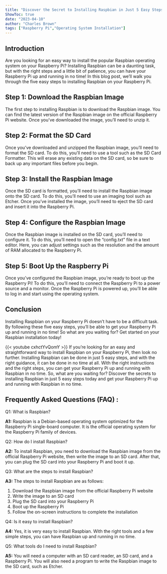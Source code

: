 ```yaml
---
title: "Discover the Secret to Installing Raspbian in Just 5 Easy Steps!"
ShowToc: true 
date: "2023-04-10"
author: "Charles Brown" 
tags: ["Raspberry Pi","Operating System Installation"]
---
```

## Introduction
Are you looking for an easy way to install the popular Raspbian operating system on your Raspberry Pi? Installing Raspbian can be a daunting task, but with the right steps and a little bit of patience, you can have your Raspberry Pi up and running in no time! In this blog post, we’ll walk you through the five easy steps to installing Raspbian on your Raspberry Pi. 

## Step 1: Download the Raspbian Image
The first step to installing Raspbian is to download the Raspbian image. You can find the latest version of the Raspbian image on the official Raspberry Pi website. Once you’ve downloaded the image, you’ll need to unzip it.

## Step 2: Format the SD Card
Once you’ve downloaded and unzipped the Raspbian image, you’ll need to format the SD card. To do this, you’ll need to use a tool such as the SD Card Formatter. This will erase any existing data on the SD card, so be sure to back up any important files before you begin. 

## Step 3: Install the Raspbian Image
Once the SD card is formatted, you’ll need to install the Raspbian image onto the SD card. To do this, you’ll need to use an imaging tool such as Etcher. Once you’ve installed the image, you’ll need to eject the SD card and insert it into the Raspberry Pi. 

## Step 4: Configure the Raspbian Image
Once the Raspbian image is installed on the SD card, you’ll need to configure it. To do this, you’ll need to open the “config.txt” file in a text editor. Here, you can adjust settings such as the resolution and the amount of RAM allocated to the Raspberry Pi. 

## Step 5: Boot Up the Raspberry Pi
Once you’ve configured the Raspbian image, you’re ready to boot up the Raspberry Pi! To do this, you’ll need to connect the Raspberry Pi to a power source and a monitor. Once the Raspberry Pi is powered up, you’ll be able to log in and start using the operating system. 

## Conclusion
Installing Raspbian on your Raspberry Pi doesn’t have to be a difficult task. By following these five easy steps, you’ll be able to get your Raspberry Pi up and running in no time! So what are you waiting for? Get started on your Raspbian installation today!

{{< youtube cxhctYvQomY >}} 
If you’re looking for an easy and straightforward way to install Raspbian on your Raspberry Pi, then look no further. Installing Raspbian can be done in just 5 easy steps, and with the right guidance, it can be done in no time at all. With the right instructions and the right steps, you can get your Raspberry Pi up and running with Raspbian in no time. So, what are you waiting for? Discover the secrets to installing Raspbian in just 5 easy steps today and get your Raspberry Pi up and running with Raspbian in no time.

## Frequently Asked Questions (FAQ) :
Q1: What is Raspbian?

**A1:** Raspbian is a Debian-based operating system optimized for the Raspberry Pi single-board computer. It is the official operating system for the Raspberry Pi family of devices.

Q2: How do I install Raspbian?

**A2:** To install Raspbian, you need to download the Raspbian image from the official Raspberry Pi website, then write the image to an SD card. After that, you can plug the SD card into your Raspberry Pi and boot it up.

Q3: What are the steps to install Raspbian?

**A3:** The steps to install Raspbian are as follows:
1. Download the Raspbian image from the official Raspberry Pi website
2. Write the image to an SD card
3. Plug the SD card into your Raspberry Pi
4. Boot up the Raspberry Pi
5. Follow the on-screen instructions to complete the installation

Q4: Is it easy to install Raspbian?

**A4:** Yes, it is very easy to install Raspbian. With the right tools and a few simple steps, you can have Raspbian up and running in no time.

Q5: What tools do I need to install Raspbian?

**A5:** You will need a computer with an SD card reader, an SD card, and a Raspberry Pi. You will also need a program to write the Raspbian image to the SD card, such as Etcher.





